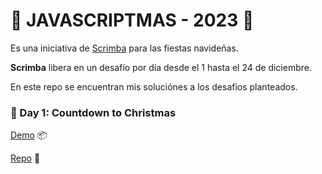 # 🎄 JAVASCRIPTMAS - 2023 🎄

Es una iniciativa de [Scrimba](https://scrimba.com) para las fiestas navideñas.

**Scrimba** libera  en un desafío por día desde el 1 hasta el 24 de diciembre.

En este repo se encuentran mis soluciónes a los desafios planteados.

### 🎄 Day 1: Countdown to Christmas

[Demo]() 📦

[Repo]() 👀



